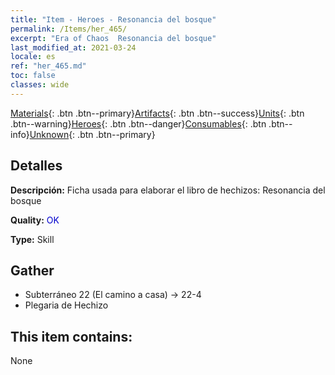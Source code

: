 ```yaml
---
title: "Item - Heroes - Resonancia del bosque"
permalink: /Items/her_465/
excerpt: "Era of Chaos  Resonancia del bosque"
last_modified_at: 2021-03-24
locale: es
ref: "her_465.md"
toc: false
classes: wide
---
```

 [Materials](/es/Items/){: .btn .btn--primary}[Artifacts](/es/Items/Artifacts/){: .btn .btn--success}[Units](/es/Items/Units/){: .btn .btn--warning}[Heroes](/es/Items/Heroes/){: .btn .btn--danger}[Consumables](/es/Items/Consumables/){: .btn .btn--info}[Unknown](/es/Items/Unknown/){: .btn .btn--primary}

## Detalles
 **Descripción:** Ficha usada para elaborar el libro de hechizos: Resonancia del bosque

 **Quality:** <span style="color: #0000CD">OK</span>

 **Type:** Skill

## Gather

*    Subterráneo 22 (El camino a casa) -> 22-4 
*    Plegaria de Hechizo 

## This item contains:

  None

